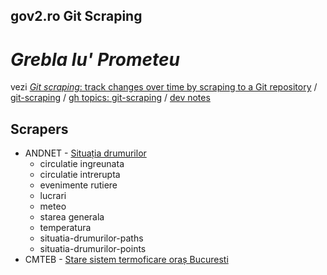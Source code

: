 ## gov2.ro Git Scraping

# _Grebla lu' Prometeu_

vezi [*Git scraping*: track changes over time by scraping to a Git repository](https://simonwillison.net/2020/Oct/9/git-scraping/) / [git-scraping](https://simonwillison.net/tags/gitscraping/) / [gh topics: git-scraping](https://github.com/topics/git-scraping)  /  [dev notes](dev-notes.md) 


## Scrapers 

- ANDNET - [Situația drumurilor](data/andnet/)
    - circulatie ingreunata
    - circulatie intrerupta
    - evenimente rutiere
    - lucrari
    - meteo
    - starea generala
    - temperatura
    - situatia-drumurilor-paths
    - situatia-drumurilor-points
- CMTEB  - [Stare sistem termoficare oraș Bucuresti](data/cmteb/) 